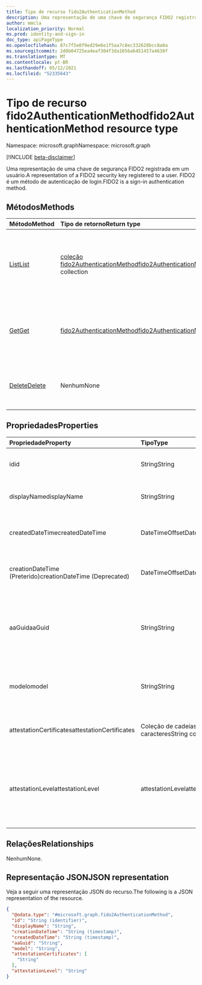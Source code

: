 ```yaml
---
title: Tipo de recurso fido2AuthenticationMethod
description: Uma representação de uma chave de segurança FIDO2 registrada em um usuário. FIDO2 é um método de autenticação de login.
author: mmcla
localization_priority: Normal
ms.prod: identity-and-sign-in
doc_type: apiPageType
ms.openlocfilehash: 87c7f5e0f9ed29e6e1f5aa7c8ec332620bcc8a0a
ms.sourcegitcommit: 2d8b04725ea4eaf304f3da1056a6451457a4630f
ms.translationtype: MT
ms.contentlocale: pt-BR
ms.lasthandoff: 05/12/2021
ms.locfileid: "52335643"
---
```

# <a name="fido2authenticationmethod-resource-type"></a><span data-ttu-id="76d7a-104">Tipo de recurso fido2AuthenticationMethod</span><span class="sxs-lookup"><span data-stu-id="76d7a-104">fido2AuthenticationMethod resource type</span></span>

<span data-ttu-id="76d7a-105">Namespace: microsoft.graph</span><span class="sxs-lookup"><span data-stu-id="76d7a-105">Namespace: microsoft.graph</span></span>

[!INCLUDE [beta-disclaimer](../../includes/beta-disclaimer.md)]

<span data-ttu-id="76d7a-106">Uma representação de uma chave de segurança FIDO2 registrada em um usuário.</span><span class="sxs-lookup"><span data-stu-id="76d7a-106">A representation of a FIDO2 security key registered to a user.</span></span> <span data-ttu-id="76d7a-107">FIDO2 é um método de autenticação de login.</span><span class="sxs-lookup"><span data-stu-id="76d7a-107">FIDO2 is a sign-in authentication method.</span></span>


## <a name="methods"></a><span data-ttu-id="76d7a-108">Métodos</span><span class="sxs-lookup"><span data-stu-id="76d7a-108">Methods</span></span>
|<span data-ttu-id="76d7a-109">Método</span><span class="sxs-lookup"><span data-stu-id="76d7a-109">Method</span></span>|<span data-ttu-id="76d7a-110">Tipo de retorno</span><span class="sxs-lookup"><span data-stu-id="76d7a-110">Return type</span></span>|<span data-ttu-id="76d7a-111">Descrição</span><span class="sxs-lookup"><span data-stu-id="76d7a-111">Description</span></span>|
|:---|:---|:---|
|[<span data-ttu-id="76d7a-112">List</span><span class="sxs-lookup"><span data-stu-id="76d7a-112">List</span></span>](../api/fido2authenticationmethod-list.md)|<span data-ttu-id="76d7a-113">[coleção fido2AuthenticationMethod](../resources/fido2authenticationmethod.md)</span><span class="sxs-lookup"><span data-stu-id="76d7a-113">[fido2AuthenticationMethod](../resources/fido2authenticationmethod.md) collection</span></span>|<span data-ttu-id="76d7a-114">Recupere uma lista dos objetos fido2AuthenticationMethod de um usuário e suas propriedades.</span><span class="sxs-lookup"><span data-stu-id="76d7a-114">Retrieve a list of a user's fido2AuthenticationMethod objects and their properties.</span></span>|
|[<span data-ttu-id="76d7a-115">Get</span><span class="sxs-lookup"><span data-stu-id="76d7a-115">Get</span></span>](../api/fido2authenticationmethod-get.md)|[<span data-ttu-id="76d7a-116">fido2AuthenticationMethod</span><span class="sxs-lookup"><span data-stu-id="76d7a-116">fido2AuthenticationMethod</span></span>](../resources/fido2authenticationmethod.md)|<span data-ttu-id="76d7a-117">Leia as propriedades e as relações do objeto fido2AuthenticationMethod de um usuário.</span><span class="sxs-lookup"><span data-stu-id="76d7a-117">Read the properties and relationships of a user's fido2AuthenticationMethod object.</span></span>|
|[<span data-ttu-id="76d7a-118">Delete</span><span class="sxs-lookup"><span data-stu-id="76d7a-118">Delete</span></span>](../api/fido2authenticationmethod-delete.md)|<span data-ttu-id="76d7a-119">Nenhum</span><span class="sxs-lookup"><span data-stu-id="76d7a-119">None</span></span>|<span data-ttu-id="76d7a-120">Exclui o objeto fido2AuthenticationMethod de um usuário.</span><span class="sxs-lookup"><span data-stu-id="76d7a-120">Deletes a user's fido2AuthenticationMethod object.</span></span>|

## <a name="properties"></a><span data-ttu-id="76d7a-121">Propriedades</span><span class="sxs-lookup"><span data-stu-id="76d7a-121">Properties</span></span>
|<span data-ttu-id="76d7a-122">Propriedade</span><span class="sxs-lookup"><span data-stu-id="76d7a-122">Property</span></span>|<span data-ttu-id="76d7a-123">Tipo</span><span class="sxs-lookup"><span data-stu-id="76d7a-123">Type</span></span>|<span data-ttu-id="76d7a-124">Descrição</span><span class="sxs-lookup"><span data-stu-id="76d7a-124">Description</span></span>|
|:---|:---|:---|
|<span data-ttu-id="76d7a-125">id</span><span class="sxs-lookup"><span data-stu-id="76d7a-125">id</span></span>|<span data-ttu-id="76d7a-126">String</span><span class="sxs-lookup"><span data-stu-id="76d7a-126">String</span></span>|<span data-ttu-id="76d7a-127">O identificador do método de autenticação.</span><span class="sxs-lookup"><span data-stu-id="76d7a-127">The authentication method identifier.</span></span>|
|<span data-ttu-id="76d7a-128">displayName</span><span class="sxs-lookup"><span data-stu-id="76d7a-128">displayName</span></span>|<span data-ttu-id="76d7a-129">String</span><span class="sxs-lookup"><span data-stu-id="76d7a-129">String</span></span>|<span data-ttu-id="76d7a-130">O nome de exibição da chave conforme dado pelo usuário.</span><span class="sxs-lookup"><span data-stu-id="76d7a-130">The display name of the key as given by the user.</span></span>|
|<span data-ttu-id="76d7a-131">createdDateTime</span><span class="sxs-lookup"><span data-stu-id="76d7a-131">createdDateTime</span></span>|<span data-ttu-id="76d7a-132">DateTimeOffset</span><span class="sxs-lookup"><span data-stu-id="76d7a-132">DateTimeOffset</span></span>|<span data-ttu-id="76d7a-133">O timestamp quando essa chave foi registrada para o usuário.</span><span class="sxs-lookup"><span data-stu-id="76d7a-133">The timestamp when this key was registered to the user.</span></span>|
|<span data-ttu-id="76d7a-134">creationDateTime (Preterido)</span><span class="sxs-lookup"><span data-stu-id="76d7a-134">creationDateTime (Deprecated)</span></span>|<span data-ttu-id="76d7a-135">DateTimeOffset</span><span class="sxs-lookup"><span data-stu-id="76d7a-135">DateTimeOffset</span></span>|<span data-ttu-id="76d7a-136">O timestamp quando essa chave foi registrada para o usuário.</span><span class="sxs-lookup"><span data-stu-id="76d7a-136">The timestamp when this key was registered to the user.</span></span>|
|<span data-ttu-id="76d7a-137">aaGuid</span><span class="sxs-lookup"><span data-stu-id="76d7a-137">aaGuid</span></span>|<span data-ttu-id="76d7a-138">String</span><span class="sxs-lookup"><span data-stu-id="76d7a-138">String</span></span>|<span data-ttu-id="76d7a-139">Authenticator GUID de atestado, um identificador que indica o tipo (por exemplo, make e model) do autenticador.</span><span class="sxs-lookup"><span data-stu-id="76d7a-139">Authenticator Attestation GUID, an identifier that indicates the type (e.g. make and model) of the authenticator.</span></span>|
|<span data-ttu-id="76d7a-140">modelo</span><span class="sxs-lookup"><span data-stu-id="76d7a-140">model</span></span>|<span data-ttu-id="76d7a-141">String</span><span class="sxs-lookup"><span data-stu-id="76d7a-141">String</span></span>|<span data-ttu-id="76d7a-142">O modelo atribuído pelo fabricante da chave de segurança FIDO2.</span><span class="sxs-lookup"><span data-stu-id="76d7a-142">The manufacturer-assigned model of the FIDO2 security key.</span></span>|
|<span data-ttu-id="76d7a-143">attestationCertificates</span><span class="sxs-lookup"><span data-stu-id="76d7a-143">attestationCertificates</span></span>|<span data-ttu-id="76d7a-144">Coleção de cadeias de caracteres</span><span class="sxs-lookup"><span data-stu-id="76d7a-144">String collection</span></span>|<span data-ttu-id="76d7a-145">Os certificados de atestado anexados a essa chave de segurança.</span><span class="sxs-lookup"><span data-stu-id="76d7a-145">The attestation certificate(s) attached to this security key.</span></span>|
|<span data-ttu-id="76d7a-146">attestationLevel</span><span class="sxs-lookup"><span data-stu-id="76d7a-146">attestationLevel</span></span>|<span data-ttu-id="76d7a-147">attestationLevel</span><span class="sxs-lookup"><span data-stu-id="76d7a-147">attestationLevel</span></span>|<span data-ttu-id="76d7a-148">O nível de atestado dessa chave de segurança FIDO2.</span><span class="sxs-lookup"><span data-stu-id="76d7a-148">The attestation level of this FIDO2 security key.</span></span> <span data-ttu-id="76d7a-149">Os valores possíveis são: `attested`, `notAttested`, `unknownFutureValue`.</span><span class="sxs-lookup"><span data-stu-id="76d7a-149">Possible values are: `attested`, `notAttested`, `unknownFutureValue`.</span></span>|


## <a name="relationships"></a><span data-ttu-id="76d7a-150">Relações</span><span class="sxs-lookup"><span data-stu-id="76d7a-150">Relationships</span></span>
<span data-ttu-id="76d7a-151">Nenhum</span><span class="sxs-lookup"><span data-stu-id="76d7a-151">None.</span></span>

## <a name="json-representation"></a><span data-ttu-id="76d7a-152">Representação JSON</span><span class="sxs-lookup"><span data-stu-id="76d7a-152">JSON representation</span></span>
<span data-ttu-id="76d7a-153">Veja a seguir uma representação JSON do recurso.</span><span class="sxs-lookup"><span data-stu-id="76d7a-153">The following is a JSON representation of the resource.</span></span>
<!-- {
  "blockType": "resource",
  "keyProperty": "id",
  "@odata.type": "microsoft.graph.fido2AuthenticationMethod",
  "baseType": "microsoft.graph.authenticationMethod",
  "openType": false
}
-->
``` json
{
  "@odata.type": "#microsoft.graph.fido2AuthenticationMethod",
  "id": "String (identifier)",
  "displayName": "String",
  "creationDateTime": "String (timestamp)",
  "createdDateTime": "String (timestamp)",
  "aaGuid": "String",
  "model": "String",
  "attestationCertificates": [
    "String"
  ],
  "attestationLevel": "String"
}
```

